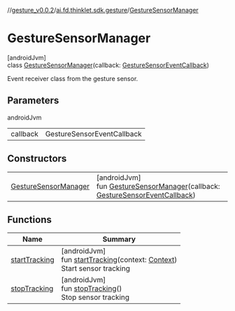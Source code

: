 //[gesture_v0.0.2](../../../index.md)/[ai.fd.thinklet.sdk.gesture](../index.md)/[GestureSensorManager](index.md)

# GestureSensorManager

[androidJvm]\
class [GestureSensorManager](index.md)(callback: [GestureSensorEventCallback](../-gesture-sensor-event-callback/index.md))

Event receiver class from the gesture sensor.

## Parameters

androidJvm

| | |
|---|---|
| callback | GestureSensorEventCallback |

## Constructors

| | |
|---|---|
| [GestureSensorManager](-gesture-sensor-manager.md) | [androidJvm]<br>fun [GestureSensorManager](-gesture-sensor-manager.md)(callback: [GestureSensorEventCallback](../-gesture-sensor-event-callback/index.md)) |

## Functions

| Name | Summary |
|---|---|
| [startTracking](start-tracking.md) | [androidJvm]<br>fun [startTracking](start-tracking.md)(context: [Context](https://developer.android.com/reference/kotlin/android/content/Context.html))<br>Start sensor tracking |
| [stopTracking](stop-tracking.md) | [androidJvm]<br>fun [stopTracking](stop-tracking.md)()<br>Stop sensor tracking |
